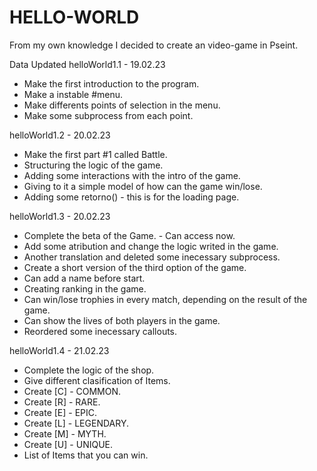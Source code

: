 # HELLO-WORLD
From my own knowledge I decided to create an video-game in Pseint.

Data Updated
helloWorld1.1   -   19.02.23
- Make the first introduction to the program.
- Make a instable #menu.
- Make differents points of selection in the menu.
- Make some subprocess from each point.

helloWorld1.2   -   20.02.23
- Make the first part #1 called Battle.
- Structuring the logic of the game.
- Adding some interactions with the intro of the game.
- Giving to it a simple model of how can the game win/lose.
- Adding some retorno() - this is for the loading page.

helloWorld1.3   -   20.02.23
- Complete the beta of the Game. - Can access now.
- Add some atribution and change the logic writed in the game.
- Another translation and deleted some inecessary subprocess.
- Create a short version of the third option of the game.
- Can add a name before start.
- Creating ranking in the game.
- Can win/lose trophies in every match, depending on the result of the game.
- Can show the lives of both players in the game.
- Reordered some inecessary callouts.  

helloWorld1.4  -  21.02.23
- Complete the logic of the shop.
- Give different clasification of Items.
- Create [C] - COMMON.
- Create [R] - RARE.
- Create [E] - EPIC.
- Create [L] - LEGENDARY.
- Create [M] - MYTH.
- Create [U] - UNIQUE.
- List of Items that you can win.

